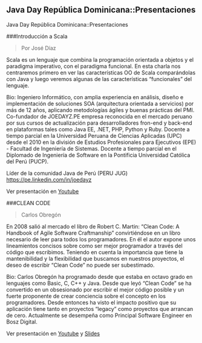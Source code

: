 ## Java Day República Dominicana::Presentaciones

Java Day República Dominicana::Presentaciones

###Introducción a Scala
 > Por José Díaz

Scala es un lenguaje que combina la programación orientada a objetos y el paradigma imperativo, con el paradigma funcional. En esta charla nos centraremos primero en ver las características OO de Scala comparándolas con Java y luego veremos algunas de las características “funcionales” del lenguaje.

Bio:
Ingeniero Informático, con amplia experiencia en análisis, diseño e implementación de soluciones SOA (arquitectura orientada a servicios) por más de 12 años, aplicando metodologías ágiles y buenas prácticas del PMI. Co-fundador de JOEDAYZ.PE empresa reconocida en el mercado peruano por sus cursos de actualización para desarrolladores fron-end y back-end en plataformas tales como Java EE, .NET, PHP, Python y Ruby.
Docente a tiempo parcial en la Universidad Peruana de Ciencias Aplicadas (UPC) desde el 2010 en la división de Estudios Profesionales para Ejecutivos (EPE) - Facultad de Ingeniería de Sistemas. Docente a tiempo parcial en el Diplomado de Ingeniería de Software en la Pontificia Universidad Católica del Perú (PUCP).

Líder de la comunidad Java de Perú (PERU JUG)
https://pe.linkedin.com/in/joedayz

Ver presentación en [Youtube](https://www.youtube.com/watch?v=cCB62LNyx7s) 

###CLEAN CODE
> Carlos Obregón

En 2008 salió al mercado el libro de Robert C. Martin: “Clean Code: A Handbook of Agile Software Craftmanship” convirtiéndose en un libro necesario de leer para todos los programadores. En él el autor expone unos lineamientos concisos sobre como ser mejor programador a través del código que escribimos. Teniendo en cuenta la importancia que tiene la mantenibilidad y la flexibilidad que buscamos en nuestros proyectos, el deseo de escribir “Clean Code” no puede ser subestimado.

Bio: Carlos Obregón ha programado desde que estaba en octavo grado en lenguajes como Basic, C, C++ y Java. Desde que leyó “Clean Code” se ha convertido en un obsesionado por escribir el mejor código posible y un fuerte proponente de crear conciencia sobre el concepto en los programadores. Desde entonces ha visto el impacto positivo que su aplicación tiene tanto en proyectos “legacy” como proyectos que arrancan de cero. Actualmente se desempeña como Principal Software Engineer en Bosz Digital.

Ver presentación en [Youtube](https://www.youtube.com/watch?v=W-KwnMp0v8g) y [Slides](http://slides.com/gaijinco/clean-code#/)
